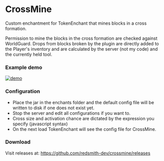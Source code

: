 # CrossMine
Custom enchantment for TokenEnchant that mines blocks in a cross formation.

Permission to mine the blocks in the cross formation are checked against WorldGuard.
Drops from blocks broken by the plugin are directly added to the Player's inventory and are calculated by the server (not my code) and the currently held tool.

### Example demo

[![demo](https://img.youtube.com/vi/xy_UlGwgufM/0.jpg "Demo video on YouTube")](https://www.youtube.com/watch?v=xy_UlGwgufM)

### Configuration
+ Place the jar in the enchants folder and the default config file will be written to disk if one does not exist yet.
+ Stop the server and edit all configurations if you want to.
+ Cross size and activation chance are dictated by the expression you specify (javascript syntax)
+ On the next load TokenEnchant will see the config file for CrossMine.

### Download
Visit releases at: https://github.com/redsmith-dev/crossmine/releases
